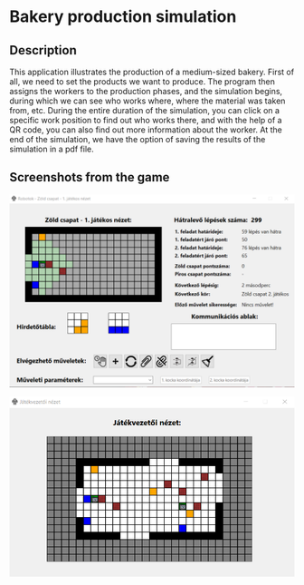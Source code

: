 # Bakery production simulation

## Description
This application illustrates the production of a medium-sized bakery. First of all, we need to set the products we want to produce. The program then assigns the workers to the production phases, and the simulation begins, during which we can see who works where, where the material was taken from, etc. During the entire duration of the simulation, you can click on a specific work position to find out who works there, and with the help of a QR code, you can also find out more information about the worker. At the end of the simulation, we have the option of saving the results of the simulation in a pdf file.

## Screenshots from the game

![Player view](https://github.com/Erik-Krascsenits/robotok/blob/master/1.png)

![Referee view](https://github.com/Erik-Krascsenits/robotok/blob/master/2.png)

